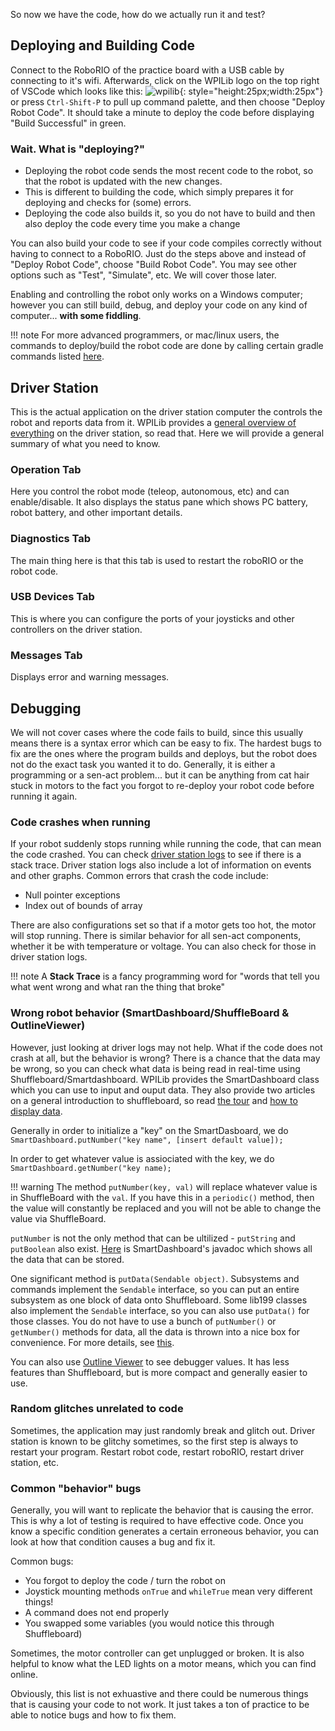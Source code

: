 So now we have the code, how do we actually run it and test?

## Deploying and Building Code

Connect to the RoboRIO of the practice board with a USB cable by connecting to it's wifi. Afterwards, click on the WPILib logo on the top right of VSCode which looks like this: ![wpilib](https://avatars1.githubusercontent.com/u/19267233?s=400&v=4){: style="height:25px;width:25px"} or press `Ctrl-Shift-P` to pull up command palette, and then choose "Deploy Robot Code". It should take a minute to deploy the code before displaying "Build Successful" in green. 

### Wait. What is "deploying?"
- Deploying the robot code sends the most recent code to the robot, so that the robot is updated with the new changes. 
- This is different to building the code, which simply prepares it for deploying and checks for (some) errors. 
- Deploying the code also builds it, so you do not have to build and then also deploy the code every time you make a change

You can also build your code to see if your code compiles correctly without having to connect to a RoboRIO. Just do the steps above and instead of "Deploy Robot Code", choose "Build Robot Code".
You may see other options such as "Test", "Simulate", etc. We will cover those later.

Enabling and controlling the robot only works on a Windows computer; however you can still build, debug, and deploy your code on any kind of computer... **with some fiddling**.

!!! note
    For more advanced programmers, or mac/linux users, the commands to deploy/build the robot code are done by calling certain gradle commands listed [here](https://docs.wpilib.org/en/stable/docs/software/advanced-gradlerio/gradlew-tasks.html).

## Driver Station
This is the actual application on the driver station computer the controls the robot and reports data from it. WPILib provides a [general overview of everything](https://docs.wpilib.org/en/stable/docs/software/driverstation/driver-station.html) on the driver station, so read that. Here we will provide a general summary of what you need to know.

### Operation Tab
Here you control the robot mode (teleop, autonomous, etc) and can enable/disable. It also displays the status pane which shows PC battery, robot battery, and other important details.

### Diagnostics Tab
The main thing here is that this tab is used to restart the roboRIO or the robot code.

### USB Devices Tab
This is where you can configure the ports of your joysticks and other controllers on the driver station.

### Messages Tab
Displays error and warning messages.

## Debugging
We will not cover cases where the code fails to build, since this usually means there is a syntax error which can be easy to fix. The hardest bugs to fix are the ones where the program builds and deploys, but the robot does not do the exact task you wanted it to do. Generally, it is either a programming or a sen-act problem... but it can be anything from cat hair stuck in motors to the fact you forgot to re-deploy your robot code before running it again.

### Code crashes when running
If your robot suddenly stops running while running the code, that can mean the code crashed. You can check [driver station logs](https://docs.wpilib.org/en/stable/docs/software/driverstation/driver-station-log-viewer.html) to see if there is a stack trace. Driver station logs also include a lot of information on events and other graphs.
Common errors that crash the code include:

- Null pointer exceptions
- Index out of bounds of array

There are also configurations set so that if a motor gets too hot, the motor will stop running. There is similar behavior for all sen-act components, whether it be with temperature or voltage. You can also check for those in driver station logs.

!!! note
    A **Stack Trace** is a fancy programming word for "words that tell you what went wrong and what ran the thing that broke"

### Wrong robot behavior (SmartDashboard/ShuffleBoard & OutlineViewer)
However, just looking at driver logs may not help. What if the code does not crash at all, but the behavior is wrong? There is a chance that the data may be wrong, so you can check what data is being read in real-time using Shuffleboard/Smartdashboard.
WPILib provides the SmartDashboard class which you can use to input and ouput data. They also provide two articles on a general introduction to shuffleboard, so read [the tour](https://docs.wpilib.org/en/stable/docs/software/dashboards/shuffleboard/getting-started/shuffleboard-tour.html) and [how to display data](https://docs.wpilib.org/en/stable/docs/software/dashboards/shuffleboard/getting-started/shuffleboard-displaying-data.html).

Generally in order to initialize a "key" on the SmartDasboard, we do
`SmartDashboard.putNumber("key name", [insert default value]);`

In order to get whatever value is assiociated with the key, we do
`SmartDashboard.getNumber("key name);`

!!! warning
    The method `putNumber(key, val)` will replace whatever value is in ShuffleBoard with the `val`. If you have this in a `periodic()` method, then the value will constantly be replaced and you will not be able to change the value via ShuffleBoard.

`putNumber` is not the only method that can be ultilized - `putString` and `putBoolean` also exist. 
[Here](https://github.wpilib.org/allwpilib/docs/release/java/edu/wpi/first/wpilibj/smartdashboard/SmartDashboard.html) is SmartDashboard's javadoc which shows all the data that can be stored.

One significant method is `putData(Sendable object)`. Subsystems and commands implement the `Sendable` interface, so you can put an entire subsystem as one block of data onto Shuffleboard. Some lib199 classes also implement the `Sendable` interface, so you can also use `putData()` for those classes. You do not have to use a bunch of `putNumber()` or `getNumber()` methods for data, all the data is thrown into a nice box for convenience. For more details, see [this](https://docs.wpilib.org/en/stable/docs/software/telemetry/robot-telemetry-with-sendable.html).

You can also use [Outline Viewer](https://docs.wpilib.org/en/stable/docs/software/wpilib-tools/outlineviewer/index.html?highlight=outlineviewer) to see debugger values. It has less features than Shuffleboard, but is more compact and generally easier to use.

### Random glitches unrelated to code
Sometimes, the application may just randomly break and glitch out. Driver station is known to be glitchy sometimes, so the first step is always to restart your program. Restart robot code, restart roboRIO, restart driver station, etc.

### Common "behavior" bugs
Generally, you will want to replicate the behavior that is causing the error. This is why a lot of testing is required to have effective code. Once you know a specific condition generates a certain erroneous behavior, you can look at how that condition causes a bug and fix it.

Common bugs:

- You forgot to deploy the code / turn the robot on
- Joystick mounting methods `onTrue` and `whileTrue` mean very different things!
- A command does not end properly
- You swapped some variables (you would notice this through Shuffleboard)

Sometimes, the motor controller can get unplugged or broken. It is also helpful to know what the LED lights on a motor means, which you can find online.

Obviously, this list is not exhuastive and there could be numerous things that is causing your code to not work. It just takes a ton of practice to be able to notice bugs and how to fix them.